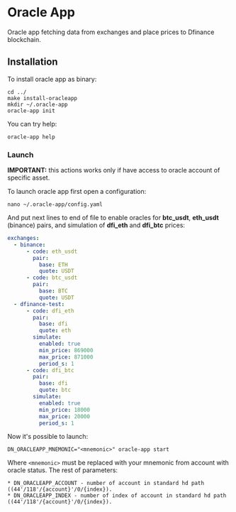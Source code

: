 # Oracle App

Oracle app fetching data from exchanges and place prices to Dfinance blockchain.

## Installation 

To install oracle app as binary:

    cd ../
    make install-oracleapp
    mkdir ~/.oracle-app
    oracle-app init
    
You can try help:

    oracle-app help    
    
### Launch

**IMPORTANT:** this actions works only if have access to oracle account of specific asset.

To launch oracle app first open a configuration:

    nano ~/.oracle-app/config.yaml

And put next lines to end of file to enable oracles for **btc_usdt**, **eth_usdt** (binance) pairs,
and simulation of **dfi_eth** and **dfi_btc** prices:

```yaml
exchanges:
  - binance:
      - code: eth_usdt
        pair:
          base: ETH
          quote: USDT
      - code: btc_usdt
        pair:
          base: BTC
          quote: USDT
  - dfinance-test:
      - code: dfi_eth
        pair:
          base: dfi
          quote: eth
        simulate:
          enabled: true
          min_price: 869000
          max_price: 871000
          period_s: 1
      - code: dfi_btc
        pair:
          base: dfi
          quote: btc
        simulate:
          enabled: true
          min_price: 18000
          max_price: 20000
          period_s: 1
```

Now it's possible to launch:

    DN_ORACLEAPP_MNEMONIC="<mnemonic>" oracle-app start
    
Where `<mnemonic>` must be replaced with your mnemonic from account with oracle status.
The rest of parameters:

    * DN_ORACLEAPP_ACCOUNT - number of account in standard hd path ((44'/118'/{account}'/0/{index}).
    * DN_ORACLEAPP_INDEX - number of index of account in standard hd path ((44'/118'/{account}'/0/{index}).

